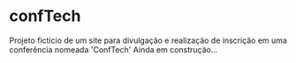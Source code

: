 # confTech
Projeto fictício de um site para divulgação e realização de inscrição em uma conferência nomeada 'ConfTech'
Ainda em construção...
